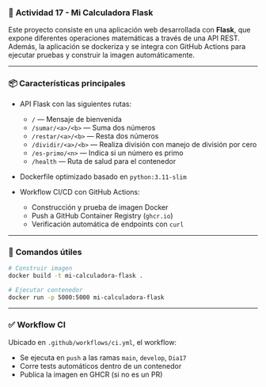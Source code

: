 ### 🧪 **Actividad 17 - Mi Calculadora Flask**

Este proyecto consiste en una aplicación web desarrollada con **Flask**, que expone diferentes operaciones matemáticas a través de una API REST. Además, la aplicación se dockeriza y se integra con GitHub Actions para ejecutar pruebas y construir la imagen automáticamente.

---

### 📦 **Características principales**

- API Flask con las siguientes rutas:
  - `/` — Mensaje de bienvenida
  - `/sumar/<a>/<b>` — Suma dos números
  - `/restar/<a>/<b>` — Resta dos números
  - `/dividir/<a>/<b>` — Realiza división con manejo de división por cero
  - `/es-primo/<n>` — Indica si un número es primo
  - `/health` — Ruta de salud para el contenedor

- Dockerfile optimizado basado en `python:3.11-slim`
- Workflow CI/CD con GitHub Actions:
  - Construcción y prueba de imagen Docker
  - Push a GitHub Container Registry (`ghcr.io`)
  - Verificación automática de endpoints con `curl`

---

### 🐳 **Comandos útiles**

```bash
# Construir imagen
docker build -t mi-calculadora-flask .

# Ejecutar contenedor
docker run -p 5000:5000 mi-calculadora-flask
```

---

### ✅ **Workflow CI**

Ubicado en `.github/workflows/ci.yml`, el workflow:

- Se ejecuta en `push` a las ramas `main`, `develop`, `Dia17`
- Corre tests automáticos dentro de un contenedor
- Publica la imagen en GHCR (si no es un PR)
